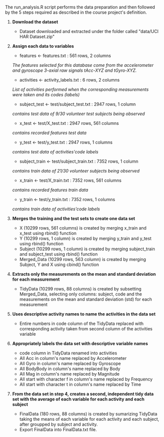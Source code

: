The run_analysis.R script performs the data preparation and then followed by the 5 steps required as described in the course project's definition.

1. **Download the dataset** 
    * Dataset downloaded and extracted under the folder called "data/UCI HAR Dataset.zip"

2. **Assign each data to variables**
    * features <- features.txt : 561 rows, 2 columns
    
    _The features selected for this database come from the accelerometer and gyroscope 3-axial raw signals tAcc-XYZ and tGyro-XYZ._
    * activities <- activity_labels.txt : 6 rows, 2 columns
    
    _List of activities performed when the corresponding measurements were taken and its codes (labels)_
    * subject_test <- test/subject_test.txt : 2947 rows, 1 column
    
    _contains test data of 9/30 volunteer test subjects being observed_
    * x_test <- test/X_test.txt : 2947 rows, 561 columns
    
    _contains recorded features test data_
    * y_test <- test/y_test.txt : 2947 rows, 1 columns
    
    _contains test data of activities'code labels_
    * subject_train <- test/subject_train.txt : 7352 rows, 1 column
    
    _contains train data of 21/30 volunteer subjects being observed_
    * x_train <- test/X_train.txt : 7352 rows, 561 columns
    
    _contains recorded features train data_
    * y_train <- test/y_train.txt : 7352 rows, 1 columns
    
    _contains train data of activities'code labels_

3. **Merges the training and the test sets to create one data set**
    * X (10299 rows, 561 columns) is created by merging x_train and x_test using rbind() function
    * Y (10299 rows, 1 column) is created by merging y_train and y_test using rbind() function
    * Subject (10299 rows, 1 column) is created by merging subject_train and subject_test using rbind() function
    * Merged_Data (10299 rows, 563 column) is created by merging Subject, Y and X using cbind() function

4. **Extracts only the measurements on the mean and standard deviation for each measurement**
    * TidyData (10299 rows, 88 columns) is created by subsetting Merged_Data, selecting only columns: subject, code and the measurements on the mean and standard deviation (std) for each measurement

5. **Uses descriptive activity names to name the activities in the data set**
    * Entire numbers in code column of the TidyData replaced with corresponding activity taken from second column of the activities variable

6. **Appropriately labels the data set with descriptive variable names**
    * code column in TidyData renamed into activities
    * All Acc in column's name replaced by Accelerometer
    * All Gyro in column's name replaced by Gyroscope
    * All BodyBody in column's name replaced by Body
    * All Mag in column's name replaced by Magnitude
    * All start with character f in column's name replaced by Frequency
    * All start with character t in column's name replaced by Time

7. **From the data set in step 4, creates a second, independent tidy data set with the average of each variable for each activity and each subject**
    * FinalData (180 rows, 88 columns) is created by sumarizing TidyData taking the means of each variable for each activity and each subject, after groupped by subject and activity.
    * Export FinalData into FinalData.txt file.